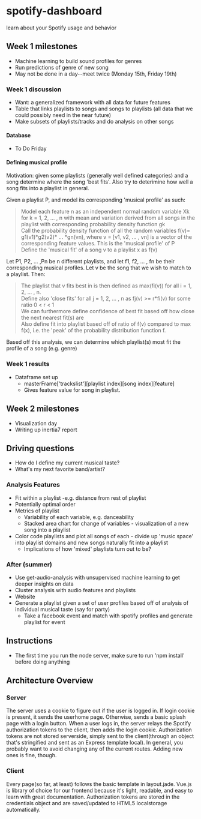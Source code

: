 # spotify-dashboard

learn about your Spotify usage and behavior

## Week 1 milestones
* Machine learning to build sound profiles for genres
* Run predictions of genre of new song
* May not be done in a day--meet twice (Monday 15th, Friday 19th)

### Week 1 discussion
* Want: a generalized framework with all data for future features
* Table that links playlists to songs and songs to playlists (all data that we could possibly need in the near future)
* Make subsets of playlists/tracks and do analysis on other songs

#### Database 
* To Do Friday


#### Defining musical profile
Motivation: given some playlists (generally well defined categories) and a song determine where the song 'best fits'. Also try to deterimine how well a song fits into a playlist in general. 
  
Given a playlist P, and model its corresponding 'musical profile' as such:

> Model each feature n as an independent normal random variable Xk for k = 1, 2, ... , n with mean and variation derived from all songs in the playlist with corresponding probability density function gk   
> Call the probability density function of all the random variables f(v)= g1(v1)\*g2(v2)\* ... \*gn(vn), where v = \[v1, v2, ... , vn\] is a vector of the corresponding feature values. This is the 'musical profile' of P  
> Define the 'musical fit' of a song v to a playlist x as f(v)  

Let P1, P2, ... ,Pn be n different playlists, and let f1, f2, ... , fn be their corresponding musical profiles. Let v be the song that we wish to match to a playlist. Then:

> The playlist that v fits best in is then defined as max(fi(v)) for all i = 1, 2, ... , n.  
> Define also 'close fits' for all j = 1, 2, ... , n as fj(v) >= r*fi(v) for some ratio 0 < r < 1  
> We can furthermore define confidence of best fit based off how close the next nearest fit(s) are  
> Also define fit into playlist based off of ratio of f(v) compared to max f(x), i.e. the 'peak' of the probability distribution function f.   

Based off this analysis, we can determine which playlist(s) most fit the profile of a song (e.g. genre) 

  
### Week 1 results
* Dataframe set up 
	* masterFrame['trackslist'][playlist index][song index][feature]
	* Gives feature value for song in playlist.

## Week 2 milestones
* Visualization day
* Writing up inertia7 report

## Driving questions
* How do I define my current musical taste?
* What's my next favorite band/artist?

### Analysis Features
* Fit within a playlist -e.g. distance from rest of playlist
* Potentially optimal order
* Metrics of playlist 
	* Variability of each variable, e.g. danceability
	* Stacked area chart for change of variables - visualization of a new song into a playlist
* Color code playlists and plot all songs of each - divide up 'music space' into playlist domains and new songs naturally fit into a playlist
	* Implications of how 'mixed' playlists turn out to be?

### 

### After (summer)
* Use get-audio-analysis with unsupervised machine learning to get deeper insights on data
* Cluster analysis with audio features and playlists
* Website
* Generate a playlist given a set of user profiles based off of analysis of individual musical taste (say for party)
	* Take a facebook event and match with spotify profiles and generate playlist for event


## Instructions
* The first time you run the node server, make sure to run 'npm install' before doing anything

## Architecture Overview

### Server
The server uses a cookie to figure out if the user is logged in.  If login cookie is present, it sends the userhome page. Otherwise, sends a basic splash page with a login button.  When a user logs in, the server relays the Spotify authorization tokens to the client, then adds the login cookie.  Authorization tokens are not stored serverside, simply sent to the client(through an object that's stringified and sent as an Express template local).  In general, you probably want to avoid changing any of the current routes.  Adding new ones is fine, though.

### Client
Every page(so far, at least) follows the basic template in layout.jade.  Vue.js is library of choice for our frontend because it's light, readable, and easy to learn with great documentation.  Authorization tokens are stored in the credentials object and are saved/updated to HTML5 localstorage automatically.
`